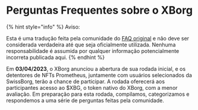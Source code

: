 # Perguntas Frequentes sobre o XBorg

{% hint style="info" %}
Aviso:&#x20;

Esta é uma tradução feita pela comunidade do [FAQ original](https://xborg-1.gitbook.io/faq/) e não deve ser considerada verdadeira até que seja oficialmente utilizada. Nenhuma responsabilidade é assumida por qualquer informação potencialmente incorreta publicada aqui.
{% endhint %}

Em **03/04/2023**, o XBorg anunciou a abertura de sua rodada inicial, e os detentores de NFTs Prometheus, juntamente com usuários selecionados da SwissBorg, terão a chance de participar. A rodada oferecerá aos participantes acesso ao $XBG, o token nativo do XBorg, com a menor avaliação. Em preparação para esta rodada, compilamos, categorizamos e respondemos a uma série de perguntas feitas pela comunidade.